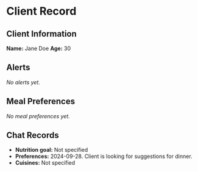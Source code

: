 # Client Record

## Client Information
**Name:** Jane Doe
**Age:** 30

## Alerts
_No alerts yet._

## Meal Preferences
_No meal preferences yet._

## Chat Records
- **Nutrition goal:** Not specified
- **Preferences:** 2024-09-28. Client is looking for suggestions for dinner.
- **Cuisines:** Not specified
